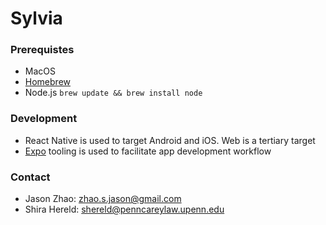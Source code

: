 # Sylvia
### Prerequistes
* MacOS
* [Homebrew](https://brew.sh/)
* Node.js `brew update && brew install node`

### Development
* React Native is used to target Android and iOS.  Web is a tertiary target
* [Expo](https://expo.dev/) tooling is used to facilitate app development workflow

### Contact
* Jason Zhao: zhao.s.jason@gmail.com
* Shira Hereld: shereld@penncareylaw.upenn.edu
